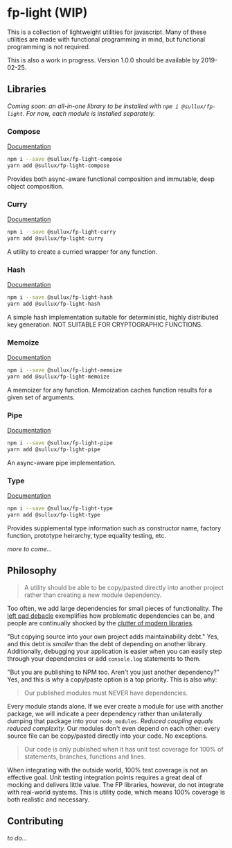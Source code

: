 # fp-light (WIP)

This is a collection of lightweight utilities for javascript. Many of these utilities are made with functional programming in mind, but functional programming is not required.

This is also a work in progress. Version 1.0.0 should be available by 2019-02-25.

## Libraries

_Coming soon: an all-in-one library to be installed with `npm i @sullux/fp-light`. For now, each module is installed separately._

### Compose
[Documentation](https://github.com/Sullux/fp-light/blob/master/lib/compose/README.md)
```bash
npm i --save @sullux/fp-light-compose
yarn add @sullux/fp-light-compose
```
Provides both async-aware functional composition and immutable, deep object composition.

### Curry
[Documentation](https://github.com/Sullux/fp-light/blob/master/lib/curry/README.md)
```bash
npm i --save @sullux/fp-light-curry
yarn add @sullux/fp-light-curry
```
A utility to create a curried wrapper for any function.

### Hash
[Documentation](https://github.com/Sullux/fp-light/blob/master/lib/hash/README.md)
```bash
npm i --save @sullux/fp-light-hash
yarn add @sullux/fp-light-hash
```
A simple hash implementation suitable for deterministic, highly distributed key generation. NOT SUITABLE FOR CRYPTOGRAPHIC FUNCTIONS.

### Memoize
[Documentation](https://github.com/Sullux/fp-light/blob/master/lib/memoize/README.md)
```bash
npm i --save @sullux/fp-light-memoize
yarn add @sullux/fp-light-memoize
```
A memoizer for any function. Memoization caches function results for a given set of arguments.

### Pipe
[Documentation](https://github.com/Sullux/fp-light/blob/master/lib/pipe/README.md)
```bash
npm i --save @sullux/fp-light-pipe
yarn add @sullux/fp-light-pipe
```
An async-aware pipe implementation.

### Type
[Documentation](https://github.com/Sullux/fp-light/blob/master/lib/type/README.md)
```bash
npm i --save @sullux/fp-light-type
yarn add @sullux/fp-light-type
```
Provides supplemental type information such as constructor name, factory function, prototype heirarchy, type equality testing, etc.

_more to come..._

## Philosophy

> A utility should be able to be copy/pasted directly into another project rather than creating a new module dependency.

Too often, we add large dependencies for small pieces of functionality. The [left pad debacle](https://www.theregister.co.uk/2016/03/23/npm_left_pad_chaos/) exemplifies how problematic dependencies can be, and people are continually shocked by the [clutter of modern libraries](https://medium.com/s/silicon-satire/i-peeked-into-my-node-modules-directory-and-you-wont-believe-what-happened-next-b89f63d21558).

"But copying source into your own project adds maintainability debt." Yes, and this debt is _smaller_ than the debt of depending on another library. Additionally, debugging your application is easier when you can easily step through your dependencies or add `console.log` statements to them.

"But you are publishing to NPM too. Aren't you just another dependency?" Yes, and this is why a copy/paste option is a top priority. This is also why:

> Our published modules must NEVER have dependencies.

Every module stands alone. If we ever create a module for use with another package, we will indicate a peer dependency rather than unilaterally dumping that package into your `node_modules`. _Reduced coupling equals reduced complexity._ Our modules don't even depend on each other: every source file can be copy/pasted directly into your code. No exceptions.

> Our code is only published when it has unit test coverage for 100% of statements, branches, functions and lines.

When integrating with the outside world, 100% test coverage is not an effective goal. Unit testing integration points requires a great deal of mocking and delivers little value. The FP libraries, however, do not integrate with real-world systems. This is utility code, which means 100% coverage is both realistic and necessary.

## Contributing

_to do..._
